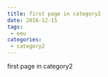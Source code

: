 ```yaml
---
title: first page in category2
date: 2016-12-15
tags:
 - eeu
categories: 
 - category2
---
```


first page in category2